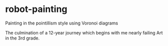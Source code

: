 # robot-painting
Painting in the pointillism style using Voronoi diagrams

The culmination of a 12-year journey which begins with me nearly failing Art in the 3rd grade. 
